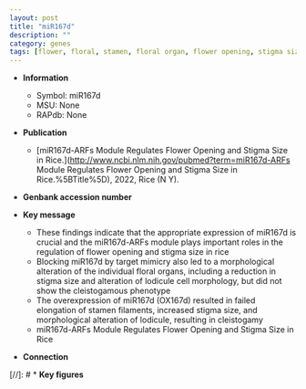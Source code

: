 ```yaml
---
layout: post
title: "miR167d"
description: ""
category: genes
tags: [flower, floral, stamen, floral organ, flower opening, stigma size]
---
```


* **Information**  
    + Symbol: miR167d  
    + MSU: None  
    + RAPdb: None  

* **Publication**  
    + [miR167d-ARFs Module Regulates Flower Opening and Stigma Size in Rice.](http://www.ncbi.nlm.nih.gov/pubmed?term=miR167d-ARFs Module Regulates Flower Opening and Stigma Size in Rice.%5BTitle%5D), 2022, Rice (N Y).

* **Genbank accession number**  

* **Key message**  
    + These findings indicate that the appropriate expression of miR167d is crucial and the miR167d-ARFs module plays important roles in the regulation of flower opening and stigma size in rice
    + Blocking miR167d by target mimicry also led to a morphological alteration of the individual floral organs, including a reduction in stigma size and alteration of lodicule cell morphology, but did not show the cleistogamous phenotype
    + The overexpression of miR167d (OX167d) resulted in failed elongation of stamen filaments, increased stigma size, and morphological alteration of lodicule, resulting in cleistogamy
    + miR167d-ARFs Module Regulates Flower Opening and Stigma Size in Rice

* **Connection**  

[//]: # * **Key figures**  


